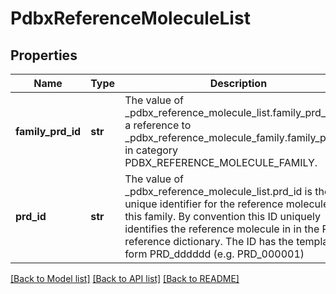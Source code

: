 # PdbxReferenceMoleculeList

## Properties
Name | Type | Description | Notes
------------ | ------------- | ------------- | -------------
**family_prd_id** | **str** | The value of _pdbx_reference_molecule_list.family_prd_id is a reference to  _pdbx_reference_molecule_family.family_prd_id&#x27; in category PDBX_REFERENCE_MOLECULE_FAMILY. | 
**prd_id** | **str** | The value of _pdbx_reference_molecule_list.prd_id is the unique identifier  for the reference molecule in this family.   By convention this ID uniquely identifies the reference molecule in  in the PDB reference dictionary.   The ID has the template form PRD_dddddd (e.g. PRD_000001) | 

[[Back to Model list]](../README.md#documentation-for-models) [[Back to API list]](../README.md#documentation-for-api-endpoints) [[Back to README]](../README.md)

